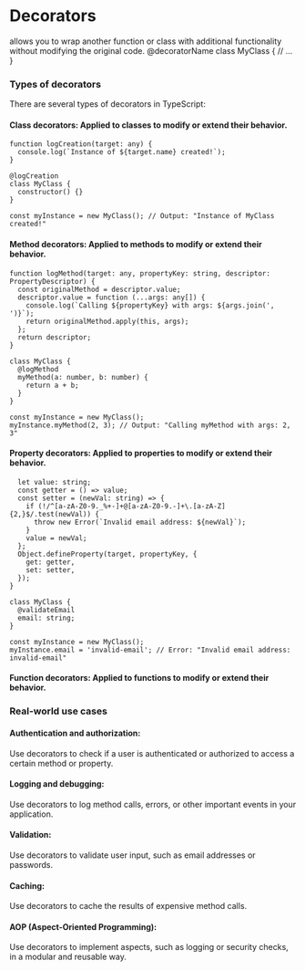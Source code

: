 # Decorators
allows you to wrap another function or class with additional functionality without modifying the original code.
@decoratorName
class MyClass {
  // ...
}

### Types of decorators

There are several types of decorators in TypeScript:
#### Class decorators: Applied to classes to modify or extend their behavior.
```
function logCreation(target: any) {
  console.log(`Instance of ${target.name} created!`);
}

@logCreation
class MyClass {
  constructor() {}
}

const myInstance = new MyClass(); // Output: "Instance of MyClass created!"
```

#### Method decorators: Applied to methods to modify or extend their behavior.
```
function logMethod(target: any, propertyKey: string, descriptor: PropertyDescriptor) {
  const originalMethod = descriptor.value;
  descriptor.value = function (...args: any[]) {
    console.log(`Calling ${propertyKey} with args: ${args.join(', ')}`);
    return originalMethod.apply(this, args);
  };
  return descriptor;
}

class MyClass {
  @logMethod
  myMethod(a: number, b: number) {
    return a + b;
  }
}

const myInstance = new MyClass();
myInstance.myMethod(2, 3); // Output: "Calling myMethod with args: 2, 3"
```

#### Property decorators: Applied to properties to modify or extend their behavior.
```function validateEmail(target: any, propertyKey: string) {
  let value: string;
  const getter = () => value;
  const setter = (newVal: string) => {
    if (!/^[a-zA-Z0-9._%+-]+@[a-zA-Z0-9.-]+\.[a-zA-Z]{2,}$/.test(newVal)) {
      throw new Error(`Invalid email address: ${newVal}`);
    }
    value = newVal;
  };
  Object.defineProperty(target, propertyKey, {
    get: getter,
    set: setter,
  });
}

class MyClass {
  @validateEmail
  email: string;
}

const myInstance = new MyClass();
myInstance.email = 'invalid-email'; // Error: "Invalid email address: invalid-email"
```

#### Function decorators: Applied to functions to modify or extend their behavior.


### Real-world use cases

#### Authentication and authorization: 
Use decorators to check if a user is authenticated or authorized to access a certain method or property.
#### Logging and debugging: 
Use decorators to log method calls, errors, or other important events in your application.
#### Validation: 
Use decorators to validate user input, such as email addresses or passwords.
#### Caching: 
Use decorators to cache the results of expensive method calls.
#### AOP (Aspect-Oriented Programming): 
Use decorators to implement aspects, such as logging or security checks, in a modular and reusable way.